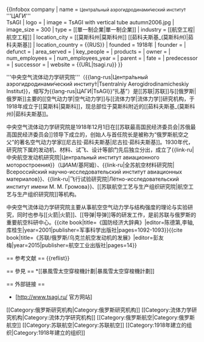 {{Infobox company
| name = <small>Центра́льный аэрогидродинами́ческий институ́т</small><br/>'''ЦАГИ'''<br/>TsAGI
| logo = <!-- 檔案不存在 [[File:Tsagi_logo.jpg|]] ，可從英文維基百科取得 -->
| image = TsAGI with vertical tube autumn2006.jpg
| image_size = 300
| type = [[單一制企業|單一制企業]]
| industry = [[航空工程|航空工程]]
| location_city = [[莫斯科州|莫斯科州]] [[茹科夫斯基_(莫斯科州)|茹科夫斯基]]
| location_country = {{RUS}}
| founded = 1918年
| founder = <!-- or: | founders = -->
| defunct = <!-- {{End date|YYYY|MM|DD}} -->
| area_served = <!-- or: | areas_served = -->
| key_people = 
| products = 
| owner = <!-- or: | owners = -->
| num_employees = 
| num_employees_year = <!-- Year of num_employees data (if known) -->
| parent = 
| fate = 
| predecessor = <!-- or: | predecessors = -->
| successor = <!-- or: | successors = -->
| website = {{URL|tsagi.ru}}
}}

'''中央空气流体动力学研究院'''（{{lang-rus|Центра́льный аэрогидродинами́ческий институ́т|Tsentralniy Aerogidrodinamicheskiy Institut}}，缩写为{{lang-rus|ЦАГИ|TsAGI}}“扎基”）是[[苏联|苏联]]与[[俄罗斯|俄罗斯]]主要的[[空气动力学|空气动力学]]与[[流体力学|流体力学]]研究机构，于1918年成立于[[莫斯科|莫斯科]]，现总部位于莫斯科附近的[[茹科夫斯基_(莫斯科州)|茹科夫斯基]]。

中央空气流体动力学研究院是1918年12月1日在[[苏联最高国民经济委员会|苏俄最高国民经济委员会]]领导下成立的，创始人与首任院长是被称为“俄罗斯航空之父”的著名空气动力学家[[尼古拉·茹科夫斯基|尼古拉·茹科夫斯基]]。1930年代，研究院下属的发动机、材料、试飞、设计等部门先后独立分出，成立了{{link-ru|中央航空发动机研究院|Центральный институт авиационного моторостроения}}（ЦИАМ/基阿姆）、{{link-ru|全苏航空材料研究院|Всероссийский научно-исследовательский институт авиационных материалов}}、{{link-ru|飞行试验研究院|Лётно-исследовательский институт имени М. М. Громова}}、[[苏联航空工艺与生产组织研究院|航空工艺与生产组织研究院]]等机构。

中央空气流体动力学研究院主要从事航空空气动力学与结构强度的理论与实验研究，同时也参与[[火箭|火箭]]、[[导弹|导弹]]等的研发工作，是前苏联与俄罗斯的重要航空科研中心。<ref>{{cite book|title=《国防经济大辞典》|editor=陈德第,李轴,库桂生|year=2001|publisher=军事科学出版社|pages=1092-1093}}</ref><ref>{{cite book|title=《苏联/俄罗斯/乌克兰航空发动机的发展》|editor=彭友梅|year=2015|publisher=航空工业出版社|pages=14}}</ref>

== 参考文献 ==
{{reflist}}

== 參見 ==
*[[暴風雪太空穿梭機計劃|暴風雪太空穿梭機計劃]]

== 外部链接 ==
* [http://www.tsagi.ru/ 官方网站]

[[Category:俄罗斯研究机构|Category:俄罗斯研究机构]]
[[Category:流体力学研究机构|Category:流体力学研究机构]]
[[Category:俄罗斯航空|Category:俄罗斯航空]]
[[Category:苏联航空|Category:苏联航空]]
[[Category:1918年建立的组织|Category:1918年建立的组织]]